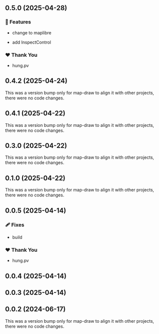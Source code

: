 ## 0.5.0 (2025-04-28)

### 🚀 Features

- change to maplibre

- add InspectControl

### ❤️ Thank You

- hung.pv

## 0.4.2 (2025-04-24)

This was a version bump only for map-draw to align it with other projects, there were no code changes.

## 0.4.1 (2025-04-22)

This was a version bump only for map-draw to align it with other projects, there were no code changes.

## 0.3.0 (2025-04-22)

This was a version bump only for map-draw to align it with other projects, there were no code changes.

## 0.1.0 (2025-04-22)

This was a version bump only for map-draw to align it with other projects, there were no code changes.

## 0.0.5 (2025-04-14)

### 🩹 Fixes

- build

### ❤️ Thank You

- hung.pv

## 0.0.4 (2025-04-14)

## 0.0.3 (2025-04-14)

## 0.0.2 (2024-06-17)

This was a version bump only for map-draw to align it with other projects, there were no code changes.
